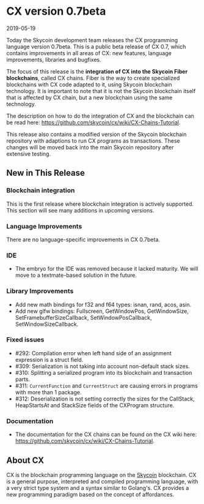 # CX version 0.7beta

2019-05-19

Today the Skycoin development team releases the CX programming language
version 0.7beta. This is a public beta release of CX 0.7, which contains
improvements in all areas of CX: new features, language improvements,
libraries and bugfixes.

The focus of this release is the **integration of CX into the Skycoin Fiber
blockchains**, called CX chains.  Fiber is the way to create specialized
blockchains with CX code adapted to it, using Skycoin blockchain
technology. It is important to note that it is not the Skycoin blockchain
itself that is affected by CX chain, but a new blockchain using the same
technology.

The description on how to do the integration of CX and the blockchain can be
read here: https://github.com/skycoin/cx/wiki/CX-Chains-Tutorial.

This release also contains a modified version of the Skycoin blockchain
repository with adaptions to run CX programs as transactions. These changes
will be moved back into the main Skycoin repository after extensive testing.

## New in This Release

### Blockchain integration

This is the first release where blockchain integration is actively supported.
This section will see many additions in upcoming versions.

### Language Improvements

There are no language-specific improvements in CX 0.7beta.

### IDE
* The embryo for the IDE was removed because it lacked maturity. We will move
  to a textmate-based solution in the future.

### Library Improvements

* Add new math bindings for f32 and f64 types: isnan, rand, acos, asin.
* Add new glfw bindings: Fullscreen, GetWindowPos, GetWindowSize, SetFramebufferSizeCallback, SetWindowPosCallback, SetWindowSizeCallback.

### Fixed issues

* \#292: Compilation error when left hand side of an assignment expression is a struct field.
* \#309: Serialization is not taking into account non-default stack sizes.
* \#310: Splitting a serialized program into its blockchain and transaction parts.
* \#311: `CurrentFunction` and `CurrentStruct` are causing errors in programs with more than 1 package.
* \#312: Deserialization is not setting correctly the sizes for the CallStack, HeapStartsAt and StackSize fields of the CXProgram structure.

### Documentation

* The documentation for the CX chains can be found on the CX wiki here:
  https://github.com/skycoin/cx/wiki/CX-Chains-Tutorial.

## About CX

CX is the blockchain programming language on the
[Skycoin](https://www.skycoin.com/) blockchain. CX is a general purpose,
interpreted and compiled programming language, with a very strict type system
and a syntax similar to Golang's. CX provides a new programming paradigm based
on the concept of affordances.
